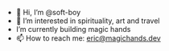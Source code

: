 - 👋 Hi, I’m @soft-boy
- 👀 I’m interested in spirituality, art and travel
-  I’m currently building magic hands
- 📫 How to reach me: eric@magichands.dev

<!---
soft-boy/soft-boy is a ✨ special ✨ repository because its `README.md` (this file) appears on your GitHub profile.
You can click the Preview link to take a look at your changes.
--->
